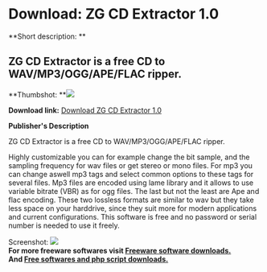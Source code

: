 # Download: ZG CD Extractor 1.0

**Short description: **

## ZG CD Extractor is a free CD to WAV/MP3/OGG/APE/FLAC ripper.

  
**Thumbshot: **![](http://www.freewarefiles.com/screenshot/zgcdextract_md.gif)   
  
**Download link:** [Download ZG CD Extractor 1.0](http://freesoftwares.boysofts.com/ZG-CD-Extractor_program_21452.html)  
  

**Publisher's Description**  
  

ZG CD Extractor is a free CD to WAV/MP3/OGG/APE/FLAC ripper.

Highly customizable you can for example change the bit sample, and the
sampling frequency for wav files or get stereo or mono files. For mp3 you can
change aswell mp3 tags and select common options to these tags for several
files. Mp3 files are encoded using lame library and it allows to use variable
bitrate (VBR) as for ogg files. The last but not the least are Ape and flac
encoding. These two lossless formats are similar to wav but they take less
space on your harddrive, since they suit more for modern applications and
current configurations. This software is free and no password or serial number
is needed to use it freely.

  
  
Screenshot: ![](http://www.freewarefiles.com/screenshot/zgcdextract.gif)  
**For more freeware softwares visit [Freeware software downloads.](http://freesoftwares.boysofts.com/)**   
**And [Free softwares and php script downloads.](http://www.boysofts.com/)**

